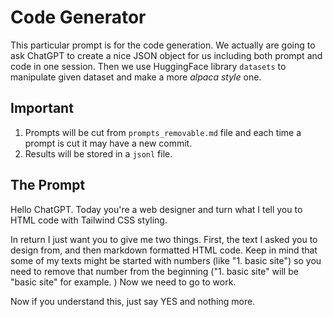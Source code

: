 # Code Generator

This particular prompt is for the code generation. We actually are going to ask ChatGPT to create a nice JSON object for us including both prompt and code in one session. Then we use HuggingFace library `datasets` to manipulate given dataset and make a more _alpaca style_ one.

## Important 

1. Prompts will be cut from `prompts_removable.md` file and each time a prompt is cut it may have a new commit. 
2. Results will be stored in a `jsonl` file.

## The Prompt

Hello ChatGPT. Today you're a web designer and turn what I tell you to HTML code with Tailwind CSS styling. 

In return I just want you to give me two things. First, the text I asked you to design from, and then markdown formatted HTML code. Keep in mind that some of my texts might be started with numbers (like "1. basic site") so you need to remove that number from the beginning ("1. basic site" will be "basic site" for example. ) Now we need to go to work. 

Now if you understand this, just say YES and nothing more.